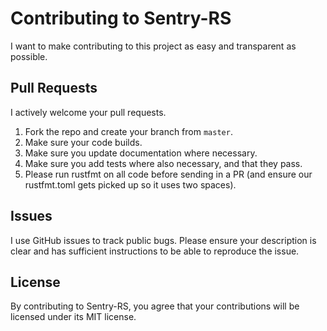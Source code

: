 # Contributing to Sentry-RS #
I want to make contributing to this project as easy and transparent as
possible.

## Pull Requests ##
I actively welcome your pull requests.

1. Fork the repo and create your branch from `master`.
2. Make sure your code builds.
3. Make sure you update documentation where necessary.
4. Make sure you add tests where also necessary, and that they pass.
5. Please run rustfmt on all code before sending in a PR (and ensure our rustfmt.toml gets picked up so it uses two spaces).

## Issues ##

I use GitHub issues to track public bugs. Please ensure your description is
clear and has sufficient instructions to be able to reproduce the issue.

## License ##

By contributing to Sentry-RS, you agree that your contributions will be licensed
under its MIT license.